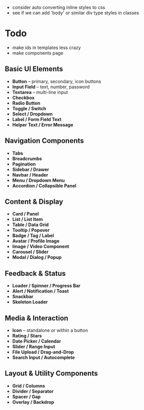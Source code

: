 
- consider auto converting inline styles to css
- see if we can add 'body' or similar div type styles in classes







# Todo
- make ids in templates less crazy
- make components page





## Basic UI Elements
- **Button** – primary, secondary, icon buttons
- **Input Field** – text, number, password
- **Textarea** – multi-line input
- **Checkbox**
- **Radio Button**
- **Toggle / Switch**
- **Select / Dropdown**
- **Label / Form Field Text**
- **Helper Text / Error Message**


## Navigation Components
- **Tabs**
- **Breadcrumbs**
- **Pagination**
- **Sidebar / Drawer**
- **Navbar / Header**
- **Menu / Dropdown Menu**
- **Accordion / Collapsible Panel**


## Content & Display
- **Card / Panel**
- **List / List Item**
- **Table / Data Grid**
- **Tooltip / Popover**
- **Badge / Tag / Label**
- **Avatar / Profile Image**
- **Image / Video Component**
- **Carousel / Slider**
- **Modal / Dialog / Popup**


## Feedback & Status
- **Loader / Spinner / Progress Bar**
- **Alert / Notification / Toast**
- **Snackbar**
- **Skeleton Loader**


## Media & Interaction
- **Icon** – standalone or within a button
- **Rating / Stars**
- **Date Picker / Calendar**
- **Slider / Range Input**
- **File Upload / Drag-and-Drop**
- **Search Input / Autocomplete**


## Layout & Utility Components
- **Grid / Columns**
- **Divider / Separator**
- **Spacer / Gap**
- **Overlay / Backdrop**